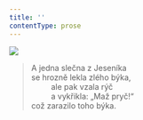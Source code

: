 ```yaml
---
title: ''
contentType: prose
---
```


![](../Images/015.jpg)

> A jedna slečna z Jeseníka  
> se hrozně lekla zlého býka,  
>          ale pak vzala rýč  
>          a vykřikla: „Maž pryč!“  
> což zarazilo toho býka.
